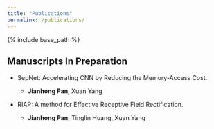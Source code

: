 ```yaml
---
title: "Publications"
permalink: /publications/
---
```

{% include base_path %}

## Manuscripts In Preparation

* SepNet: Accelerating CNN by Reducing the Memory-Access Cost.
  * **Jianhong Pan**, Xuan Yang

* RIAP: A method for Effective Receptive Field Rectification.
  * **Jianhong Pan**, Tinglin Huang, Xuan Yang